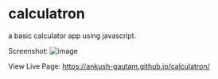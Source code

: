 # calculatron
a basic calculator app using javascript.

Screenshot:
![image](https://github.com/user-attachments/assets/d8d1e958-80d5-42a8-8e96-7c9bd014aadc)

View Live Page: https://ankush-gautam.github.io/calculatron/
